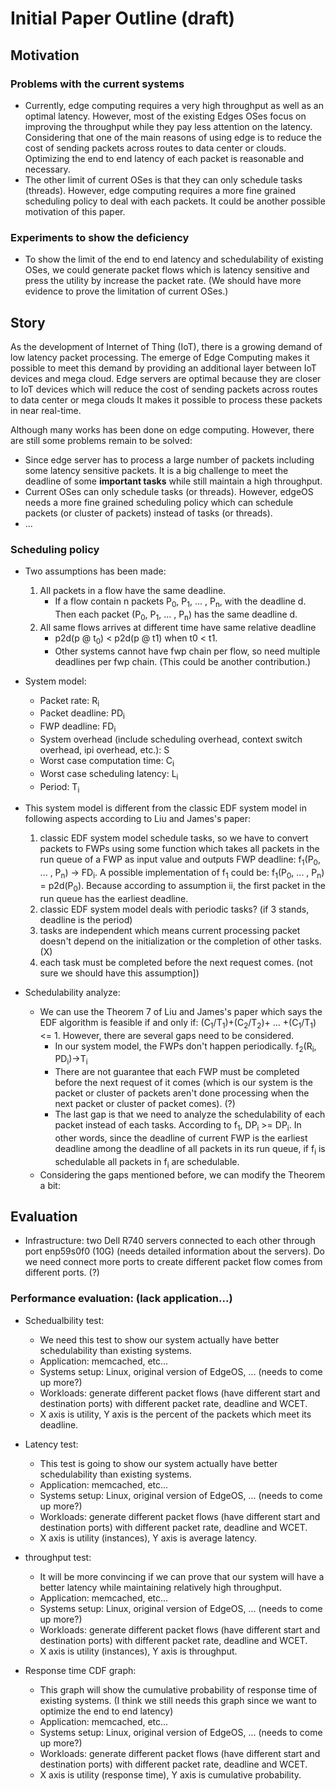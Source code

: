 # Initial Paper Outline (draft)

## Motivation

### Problems with the current systems
+ Currently, edge computing requires a very high throughput as well as an optimal latency. However, most of the existing Edges OSes focus on improving the throughput while they pay less attention on the latency. Considering that one of the main reasons of using edge is to reduce the cost of sending packets across routes to data center or clouds. Optimizing the end to end latency of each packet is reasonable and necessary.
+ The other limit of current OSes is that they can only schedule tasks (threads). However, edge computing requires a more fine grained scheduling policy to deal with each packets. It could be another possible motivation of this paper.

### Experiments to show the deficiency
+ To show the limit of the end to end latency and schedulability of existing OSes, we could generate packet flows which is latency sensitive and press the utility by increase the packet rate. (We should have more evidence to prove the limitation of current OSes.)

## Story

As the development of Internet of Thing (IoT), there is a growing demand of low latency packet processing. The emerge of Edge Computing makes it possible to meet this demand by providing an additional layer between IoT devices and mega cloud. Edge servers are optimal because they are closer to IoT devices which will reduce the cost of sending packets across routes to data center or mega clouds It makes it possible to process these packets in near real-time. 

Although many works has been done on edge computing. However, there are still some problems remain to be solved: 

+ Since edge server has to process a large number of packets including some latency sensitive packets. It is a big challenge to meet the deadline of some **important tasks** while still maintain a high throughput.
+ Current OSes can only schedule tasks (or threads). However, edgeOS needs a more fine grained scheduling policy which can schedule packets (or cluster of packets) instead of tasks (or threads).
+ ...

### Scheduling policy 
+ Two assumptions has been made:
	1. All packets in a flow have the same deadline.
		+ If a flow contain n packets P<sub>0</sub>, P<sub>1</sub>, ... , P<sub>n</sub>, with the deadline d. Then each packet (P<sub>0</sub>, P<sub>1</sub>, ... , P<sub>n</sub>) has the same deadline d.
	2. All same flows arrives at different time have same relative deadline
		+ p2d(p @ t<sub>0</sub>) < p2d(p @ t1) when t0 < t1. 
		+ Other systems cannot have fwp chain per flow, so need multiple deadlines per fwp chain. (This could be another contribution.)

+ System model:
	+ Packet rate: R<sub>i</sub>
	+ Packet deadline: PD<sub>i</sub>
	+ FWP deadline: FD<sub>i</sub>
	+ System overhead (include scheduling overhead, context switch overhead, ipi overhead, etc.): S
	+ Worst case computation time: C<sub>i</sub>
	+ Worst case scheduling latency: L<sub>i</sub>
	+ Period: T<sub>i</sub>

+ This system model is different from the classic EDF system model in following aspects according to Liu and James's paper:
	1. classic EDF system model schedule tasks, so we have to convert packets to FWPs using some function which takes all packets in the run queue of a FWP as input value and outputs FWP deadline: f<sub>1</sub>(P<sub>0</sub>, ... , P<sub>n</sub>) -> FD<sub>i</sub>. A possible implementation of f<sub>1</sub> could be: f<sub>1</sub>(P<sub>0</sub>, ... , P<sub>n</sub>) = p2d(P<sub>0</sub>). Because according to assumption ii, the first packet in the run queue has the earliest deadline.
	2. classic EDF system model deals with periodic tasks? (if 3 stands, deadline is the period)
	3. tasks are independent which means current processing packet doesn't depend on the initialization or the completion of other tasks. (X)
	4. each task must be completed before the next request comes. (not sure we should have this assumption])

+ Schedulability analyze:
	+ We can use the Theorem 7 of Liu and James's paper which says the EDF algorithm is feasible if and only if: (C<sub>1</sub>/T<sub>1</sub>)+(C<sub>2</sub>/T<sub>2</sub>)+ ... +(C<sub>1</sub>/T<sub>1</sub>) <= 1. However, there are several gaps need to be considered.
		+ In our system model, the FWPs don't happen periodically. f<sub>2</sub>(R<sub>i</sub>, PD<sub>i</sub>)->T<sub>i</sub>	
		+ There are not guarantee that each FWP must be completed before the next request of it comes (which is our system is the packet or cluster of packets aren't done processing when the next packet or cluster of packet comes). (?) 
		+ The last gap is that we need to analyze the schedulability of each packet instead of each tasks. According to f<sub>1</sub>, DP<sub>i</sub> >= DP<sub>i</sub>. In other words, since the deadline of current FWP is the earliest deadline among the deadline of all packets in its run queue, if f<sub>i</sub> is schedulable all packets in f<sub>i</sub> are schedulable.
	+ Considering the gaps mentioned before, we can modify the Theorem a bit: 

## Evaluation
+ Infrastructure: two Dell R740 servers connected to each other through port enp59s0f0 (10G) (needs detailed information about the servers). Do we need connect more ports to create different packet flow comes from different ports. (?)

### Performance evaluation: (lack application...)
+ Schedualbility test: 
	+ We need this test to show our system actually have better schedulability than existing systems.
	+ Application: memcached, etc...
	+ Systems setup: Linux, original version of EdgeOS, ... (needs to come up more?)
	+ Workloads: generate different packet flows (have different start and destination ports) with different packet rate, deadline and WCET.
	+ X axis is utility, Y axis is the percent of the packets which meet its deadline.

+ Latency test: 
	+ This test is going to show our system actually have better schedulability than existing systems.
	+ Application: memcached, etc...
	+ Systems setup: Linux, original version of EdgeOS, ... (needs to come up more?)
	+ Workloads: generate different packet flows (have different start and destination ports) with different packet rate, deadline and WCET.
	+ X axis is utility (instances), Y axis is average latency.

+ throughput test:
	+ It will be more convincing if we can prove that our system will have a better latency while maintaining relatively high throughput.
	+ Application: memcached, etc...
	+ Systems setup: Linux, original version of EdgeOS, ... (needs to come up more?)
	+ Workloads: generate different packet flows (have different start and destination ports) with different packet rate, deadline and WCET.
	+ X axis is utility (instances), Y axis is throughput.

+ Response time CDF graph:
	+ This graph will show the cumulative probability of response time of existing systems. (I think we still needs this graph since we want to optimize the end to end latency)
	+ Application: memcached, etc...
	+ Systems setup: Linux, original version of EdgeOS, ... (needs to come up more?)
	+ Workloads: generate different packet flows (have different start and destination ports) with different packet rate, deadline and WCET.
	+ X axis is utility (response time), Y axis is cumulative probability.